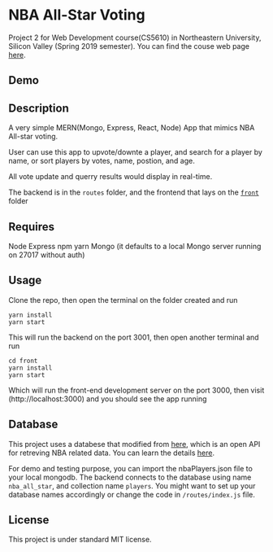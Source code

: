 # NBA All-Star Voting


Project 2 for Web Development course(CS5610) in Northeastern University, Silicon Valley (Spring 2019 semester). You can find the couse web page [here](http://johnguerra.co/classes/webDevelopment_spring_2019/ "CS-5610 Web Development Spring 2019").


## Demo

[](demo.gif)





## Description


A very simple MERN(Mongo, Express, React, Node) App that mimics NBA All-star voting.

User can use this app to upvote/downte a player, and search for a player by name, or sort players by votes, name, postion, and age.

All vote update and querry results would display in real-time.

The backend is in the ```routes``` folder, and the frontend that lays on the [```front```](./front) folder

## Requires

Node
Express
npm
yarn
Mongo (it defaults to a local Mongo server running on 27017 without auth)

## Usage

Clone the repo, then open the terminal on the folder created and run

```
yarn install
yarn start
```

This will run the backend on the port 3001, then open another terminal and run

```
cd front
yarn install
yarn start
```

Which will run the front-end development server on the port 3000, then visit (http://localhost:3000) and you should see the app running

## Database

This project uses a databese that modified from [here](http://data.nba.net//data/10s/prod/v1/2018/players.json), which is an open API for retreving NBA related data. You can learn the details [here](https://github.com/kshvmdn/nba.js/blob/master/docs/api/DATA.md).

For demo and testing purpose, you can import the nbaPlayers.json file to your local mongodb. The backend connects to the database using name ```nba_all_star```, and collection name ```players```. You might want to set up your database names accordingly or change the code in ```/routes/index.js``` file.





## License




This project is under standard MIT license.
